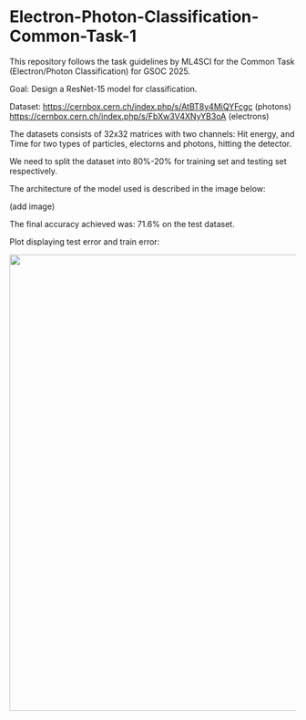 # Electron-Photon-Classification-Common-Task-1

This repository follows the task guidelines by ML4SCI for the Common Task (Electron/Photon Classification) for GSOC 2025.

Goal: Design a ResNet-15 model for classification.

Dataset: 
https://cernbox.cern.ch/index.php/s/AtBT8y4MiQYFcgc (photons)
https://cernbox.cern.ch/index.php/s/FbXw3V4XNyYB3oA (electrons)

The datasets consists of 32x32 matrices with two channels: Hit energy, and Time for two types of particles, electorns and photons, hitting the detector.

We need to split the dataset into 80%-20% for training set and testing set respectively.

The architecture of the model used is described in the image below:

(add image)

The final accuracy achieved was: 71.6% on the test dataset.

Plot displaying test error and train error:
<p align="center">
  <img src = "https://github.com/user-attachments/assets/cf99db3e-4aa3-42bf-8b87-2ee5fb63608a" width = "800"/>
</p>
